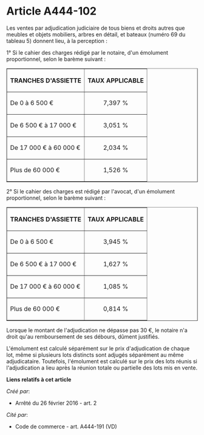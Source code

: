 # Article A444-102

Les ventes par adjudication judiciaire de tous biens et droits autres que meubles et objets mobiliers, arbres en détail, et
bateaux (numéro 69 du tableau 5) donnent lieu, à la perception : 

1° Si le cahier des charges rédigé par le notaire, d'un émolument proportionnel, selon le barème suivant : 

<table border="1">
  <tbody>
    <tr>
      <th>

TRANCHES D'ASSIETTE 

</th>
      <th>

TAUX APPLICABLE 

</th>
    </tr>
    <tr>
      <td align="left" valign="middle">

De 0 à 6 500 € 

</td>
      <td valign="middle" align="center">

7,397 % 

</td>
    </tr>
    <tr>
      <td valign="middle" align="left">

De 6 500 € à 17 000 € 

</td>
      <td valign="middle" align="center">

3,051 % 

</td>
    </tr>
    <tr>
      <td valign="middle" align="left">

De 17 000 € à 60 000 € 

</td>
      <td align="center" valign="middle">

2,034 % 

</td>
    </tr>
    <tr>
      <td align="left" valign="middle">

Plus de 60 000 € 

</td>
      <td align="center" valign="middle">

1,526 % 

</td>
    </tr>
  </tbody>
</table>

2° Si le cahier des charges est rédigé par l'avocat, d'un émolument proportionnel, selon le barème suivant : 

<table border="1">
  <tbody>
    <tr>
      <th>

TRANCHES D'ASSIETTE 

</th>
      <th>

TAUX APPLICABLE 

</th>
    </tr>
    <tr>
      <td align="left" valign="middle">

De 0 à 6 500 € 

</td>
      <td align="center" valign="middle">

3,945 % 

</td>
    </tr>
    <tr>
      <td valign="middle" align="left">

De 6 500 € à 17 000 € 

</td>
      <td valign="middle" align="center">

1,627 % 

</td>
    </tr>
    <tr>
      <td valign="middle" align="left">

De 17 000 € à 60 000 € 

</td>
      <td valign="middle" align="center">

1,085 % 

</td>
    </tr>
    <tr>
      <td valign="middle" align="left">

Plus de 60 000 € 

</td>
      <td valign="middle" align="center">

0,814 % 

</td>
    </tr>
  </tbody>
</table>

Lorsque le montant de l'adjudication ne dépasse pas 30 €, le notaire n'a droit qu'au remboursement de ses débours, dûment
justifiés. 

L'émolument est calculé séparément sur le prix d'adjudication de chaque lot, même si plusieurs lots distincts sont adjugés
séparément au même adjudicataire. Toutefois, l'émolument est calculé sur le prix des lots réunis si l'adjudication a lieu
après la réunion totale ou partielle des lots mis en vente.

**Liens relatifs à cet article**

_Créé par_:

  - Arrêté du 26 février 2016 - art. 2

_Cité par_:

  - Code de commerce - art. A444-191 (VD)
